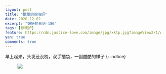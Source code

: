 ```yaml
---
layout: post
title: "酷酷的徐晓妍"
date: 2020-12-02
excerpt: "妍妍的日记-186"
tags: [徐晓妍]
feature: https://cdn.justice-love.com/image/jpg/xktp.jpg?imageView2/1/w/1200/h/500
yan: true
comments: true
---
```

早上起来，头发还没梳，双手插袋，一副酷酷的样子
{: .notice}
<figure>
    <img src="{{ site.staticUrl }}/yanyan/image/kukudexuxiaoyan.jpg" />
</figure>
